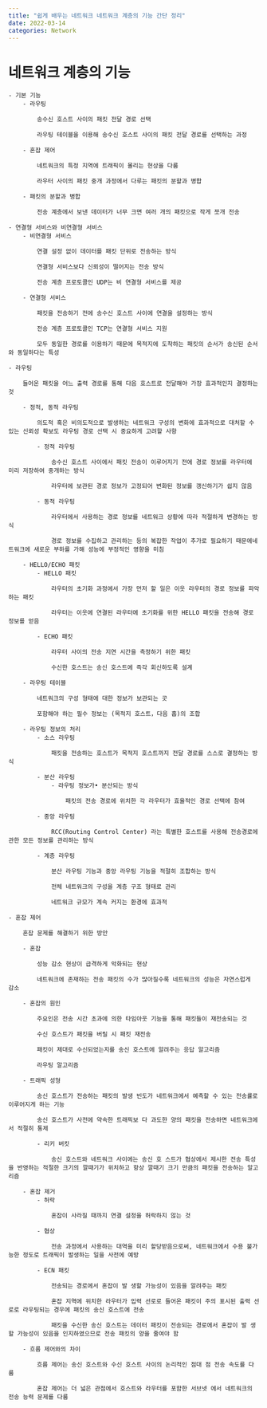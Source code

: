 ```yaml
---
title: "쉽게 배우는 네트워크 네트워크 계층의 기능 간단 정리"
date: 2022-03-14
categories: Network
---
```


# 네트워크 계층의 기능
    - 기본 기능
        - 라우팅
            
            송수신 호스트 사이의 패킷 전달 경로 선택
            
            라우팅 테이블을 이용해 송수신 호스트 사이의 패킷 전달 경로를 선택하는 과정
            
        - 혼잡 제어
            
            네트워크의 특정 지역에 트래픽이 몰리는 현상을 다룸
            
            라우터 사이의 패킷 중개 과정에서 다루는 패킷의 분할과 병합
            
        - 패킷의 분할과 병합
            
            전송 계층에서 보낸 데이터가 너무 크면 여러 개의 패킷으로 작게 쪼개 전송
            
    - 연결형 서비스와 비연결형 서비스
        - 비연결형 서비스
            
            연결 설정 없이 데이터를 패킷 단위로 전송하는 방식
            
            연결형 서비스보다 신뢰성이 떨어지는 전송 방식
            
            전송 계층 프로토콜인 UDP는 비 연결형 서비스를 제공
            
        - 연결형 서비스
            
            패킷을 전송하기 전에 송수신 호스트 사이에 연결을 설정하는 방식
            
            전송 계층 프로토콜인 TCP는 연결형 서비스 지원
            
            모두 동일한 경로를 이용하기 때문에 목적지에 도착하는 패킷의 순서가 송신된 순서와 동일하다는 특성
            
    - 라우팅
        
        들어온 패킷을 어느 출력 경로를 통해 다음 호스트로 전달해야 가장 효과적인지 결정하는 것
        
        - 정적, 동적 라우팅
            
            의도적 혹은 비의도적으로 발생하는 네트워크 구성의 변화에 효과적으로 대처할 수 있는 신뢰성 확보도 라우팅 경로 선택 시 중요하게 고려할 사항
            
            - 정적 라우팅
                
                송수신 호스트 사이에서 패킷 전송이 이루어지기 전에 경로 정보를 라우터에 미리 저장하여 중개하는 방식
                
                라우터에 보관된 경로 정보가 고정되어 변화된 정보를 갱신하기가 쉽지 않음
                
            - 동적 라우팅
                
                라우터에서 사용하는 경로 정보를 네트워크 상황에 따라 적절하게 변경하는 방식
                
                경로 정보를 수집하고 관리하는 등의 복잡한 작업이 추가로 필요하기 때문에네트워크에 새로운 부하를 가해 성능에 부정적인 영향을 미침
                
        - HELLO/ECHO 패킷
            - HELLO 패킷
                
                라우터의 초기화 과정에서 가장 먼저 할 일은 이웃 라우터의 경로 정보를 파악하는 패킷
                
                라우터는 이웃에 연결된 라우터에 초기화를 위한 HELLO 패킷을 전송해 경로 정보를 얻음
                
            - ECHO 패킷
                
                라우터 사이의 전송 지연 시간을 측정하기 위한 패킷
                
                수신한 호스트는 송신 호스트에 즉각 회신하도록 설계
                
        - 라우팅 테이블
            
            네트워크의 구성 형태에 대한 정보가 보관되는 곳
            
            포함해야 하는 필수 정보는 (목적지 호스트，다음 홉)의 조합
            
        - 라우팅 정보의 처리
            - 소스 라우팅
                
                패킷을 전송하는 호스트가 목적지 호스트까지 전달 경로를 스스로 결정하는 방식
                
            - 분산 라우팅
                - 라우팅 정보가• 분산되는 방식
                    
                    패킷의 전송 경로에 위치한 각 라우터가 효율적인 경로 선택에 참여
                    
            - 중앙 라우팅
                
                RCC(Routing Control Center) 라는 특별한 호스트를 사용해 전송경로에 관한 모든 정보를 관리하는 방식
                
            - 계층 라우팅
                
                분산 라우팅 기능과 중앙 라우팅 기능을 적절히 조합하는 방식
                
                전체 네트워크의 구성을 계층 구조 형태로 관리
                
                네트워크 규모가 계속 커지는 환경에 효과적
                
    - 혼잡 제어
        
        혼잡 문제를 해결하기 위한 방안
        
        - 혼잡
            
            성능 감소 현상이 급격하게 악화되는 현상
            
            네트워크에 존재하는 전송 패킷의 수가 많아질수록 네트워크의 성능은 자연스럽게 감소
            
        - 혼잡의 원인
            
            주요인은 전송 시간 초과에 의한 타임아웃 기능을 통해 패킷들이 재전송되는 것
            
            수신 호스트가 패킷을 버릴 시 패킷 재전송
            
            패킷이 제대로 수신되었는지를 송신 호스트에 알려주는 응답 알고리즘
            
            라우팅 알고리즘
            
        - 트래픽 성형
            
            송신 호스트가 전송하는 패킷의 발생 빈도가 네트워크에서 예측할 수 있는 전송률로 이루어지게 하는 기능
            
            송신 호스트가 사전에 약속한 트래픽보 다 과도한 양의 패킷을 전송하면 네트워크에서 적절히 통제
            
            - 리키 버킷
                
                송신 호스트와 네트워크 사이에는 송신 호 스트가 협상에서 제시한 전송 특성을 반영하는 적절한 크기의 깔때기가 위치하고 항상 깔때기 크기 만큼의 패킷을 전송하는 알고리즘
                
        - 혼잡 제거
            - 허락
                
                혼잡이 사라질 때까지 연결 설정을 허락하지 않는 것
                
            - 협상
                
                전송 과정에서 사용하는 대역을 미리 할당받음으로써, 네트워크에서 수용 불가능한 정도로 트래픽이 발생하는 일을 사전에 예방
                
            - ECN 패킷
                
                전송되는 경로에서 혼잡이 발 생할 가능성이 있음을 알려주는 패킷
                
                혼잡 지역에 위치한 라우터가 입력 선로로 들어온 패킷이 주의 표시된 출력 선로로 라우팅되는 경우에 패킷의 송신 호스트에 전송
                
                패킷을 수신한 송신 호스트는 데이터 패킷이 전송되는 경로에서 혼잡이 발 생할 가능성이 있음을 인지하였으므로 전송 패킷의 양을 줄여야 함
                
        - 흐름 제어와의 차이
            
            흐름 제어는 송신 호스트와 수신 호스트 사이의 논리적인 점대 점 전송 속도를 다룸
            
            혼잡 제어는 더 넓은 관점에서 호스트와 라우터를 포함한 서브넷 에서 네트워크의 전송 능력 문제를 다룸

